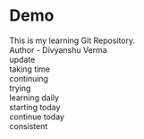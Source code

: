 # Demo
This is my learning Git Repository.
<br>
Author - Divyanshu Verma 
<br>
update
<br>
taking time 
<br>
continuing
<br>
trying
<br>
learning daily
<br>
starting today
<br>
continue today
<br>
consistent


